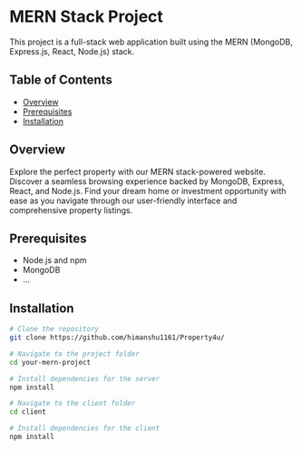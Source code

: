 # MERN Stack Project

This project is a full-stack web application built using the MERN (MongoDB, Express.js, React, Node.js) stack.

## Table of Contents

- [Overview](#overview)
- [Prerequisites](#prerequisites)
- [Installation](#installation)

## Overview

Explore the perfect property with our MERN stack-powered website. Discover a seamless browsing experience backed by MongoDB, Express, React, and Node.js. Find your dream home or investment opportunity with ease as you navigate through our user-friendly interface and comprehensive property listings.

## Prerequisites

- Node.js and npm
- MongoDB
- ...

## Installation

```bash
# Clone the repository
git clone https://github.com/himanshu1161/Property4u/

# Navigate to the project folder
cd your-mern-project

# Install dependencies for the server
npm install

# Navigate to the client folder
cd client

# Install dependencies for the client
npm install
